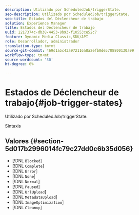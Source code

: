 ```yaml
---
description: Utilizado por ScheduledJob/triggerState.
seo-description: Utilizado por ScheduledJob/triggerState.
seo-title: Estados del Déclencheur de trabajo
solution: Experience Manager
title: Estados del Déclencheur de trabajo
uuid: 2217374c-db38-4453-8b93-f10553ce52c7
feature: Dynamic Media Classic,SDK/API
role: Desarrollador, administrador
translation-type: tm+mt
source-git-commit: 469d1a5c43a972116a8a2efb0de5708800130a99
workflow-type: tm+mt
source-wordcount: '30'
ht-degree: 6%

---
```



# Estados de Déclencheur de trabajo{#job-trigger-states}

Utilizado por ScheduledJob/triggerState.

Sintaxis

## Valores {#section-5d017b2996014fc79c27dd0c6b35d056}

* [!DNL `Blocked`]
* [!DNL `Complete`]
* [!DNL `Error`]
* [!DNL `None`]
* [!DNL `Normal`]
* [!DNL `Paused`]
* [!DNL `UrlUpload`]
* [!DNL `MetadataUpload`]
* [!DNL `ImageOptimization`]
* [!DNL `Cleanup`]

